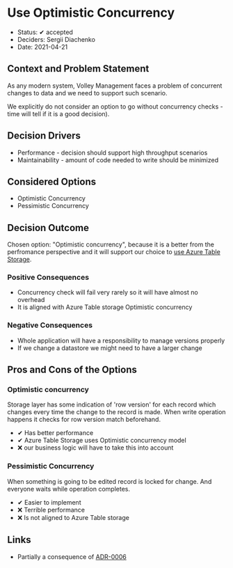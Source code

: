 # Use Optimistic Concurrency

* Status: ✔ accepted
* Deciders: Sergii Diachenko
* Date: 2021-04-21

## Context and Problem Statement

As any modern system, Volley Management faces a problem of concurrent changes to data and we need to support such scenario.

We explicitly do not consider an option to go without concurrency checks - time will tell if it is a good decision).

## Decision Drivers <!-- optional -->

* Performance - decision should support high throughput scenarios
* Maintainability - amount of code needed to write should be minimized

## Considered Options

* Optimistic Concurrency
* Pessimistic Concurrency

## Decision Outcome

Chosen option: "Optimistic concurrency", because it is a better from the perfromance perspective and it will support our choice to [use Azure Table Storage](0006-use-azure-table-storage-for-persistence.md).

### Positive Consequences <!-- optional -->

* Concurrency check will fail very rarely so it will have almost no overhead
* It is aligned with Azure Table storage Optimistic concurrency

### Negative Consequences <!-- optional -->

* Whole application will have a responsibility to manage versions properly
* If we change a datastore we might need to have a larger change

## Pros and Cons of the Options <!-- optional -->

### Optimistic concurrency

Storage layer has some indication of 'row version' for each record which changes every time the change to the record is made. When write operation happens it checks for row version match beforehand.

* ✔ Has better performance
* ✔ Azure Table Storage uses Optimistic concurrency model
* ❌ our business logic will have to take this into account

### Pessimistic Concurrency

When something is going to be edited record is locked for change. And everyone waits while operation completes.

* ✔ Easier to implement
* ❌ Terrible performance
* ❌ Is not aligned to Azure Table storage

## Links <!-- optional -->

* Partially a consequence of [ADR-0006](0006-use-azure-table-storage-for-persistence.md)
